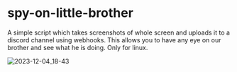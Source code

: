 # spy-on-little-brother
A simple script which takes screenshots of whole screen and uploads it to a discord channel using webhooks. This allows you to have any eye on our brother and see what he is doing. Only for linux.


![2023-12-04_18-43](https://github.com/iamtalhaasghar/spy-on-little-brother/assets/46928648/1f75c0c5-e523-41ba-b0d1-fb16a3588298)
